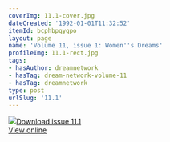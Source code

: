 ```yaml
---
coverImg: 11.1-cover.jpg
dateCreated: '1992-01-01T11:32:52'
itemId: bcphbpqyqpo
layout: page
name: 'Volume 11, issue 1: Women''s Dreams'
profileImg: 11.1-rect.jpg
tags:
- hasAuthor: dreamnetwork
- hasTag: dream-network-volume-11
- hasTag: dreamnetwork
type: post
urlSlug: '11.1'
---
```

<img class="card-journal-img" src="../images/11.1-rect.jpg"/><a href="../files/pdfs/Volume_11/11.1-Dream-Network-Vol-11-No-1.pdf" download="">Download issue 11.1</a><br><a href="../files/pdfs/Volume_11/11.1-Dream-Network-Vol-11-No-1.pdf">View online</a>